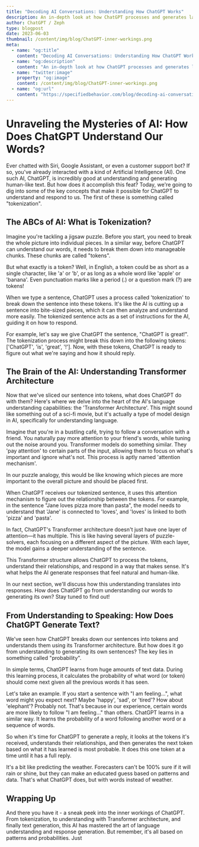 ```yaml
---
title: "Decoding AI Conversations: Understanding How ChatGPT Works"
description: An in-depth look at how ChatGPT processes and generates language. Tokenization, attention mechanisms, and the role of the transformer architecture.
author: ChatGPT / Zeph
type: blogpost
date: 2023-06-03
thumbnail: /content/img/blog/ChatGPT-inner-workings.png
meta:
  - name: "og:title"
    content: "Decoding AI Conversations: Understanding How ChatGPT Works"
  - name: "og:description"
    content: "An in-depth look at how ChatGPT processes and generates language. Tokenization, attention mechanisms, and the role of the transformer architecture."
  - name: "twitter:image"
    property: "og:image"
    content: /content/img/blog/ChatGPT-inner-workings.png
  - name: "og:url"
    content: "https://specifiedbehavior.com/blog/decoding-ai-conversations.html"
---
```


# Unraveling the Mysteries of AI: How Does ChatGPT Understand Our Words?

Ever chatted with Siri, Google Assistant, or even a customer support bot? If so, you've already interacted with a kind of Artificial Intelligence (AI). One such AI, ChatGPT, is incredibly good at understanding and generating human-like text. But how does it accomplish this feat? Today, we're going to dig into some of the key concepts that make it possible for ChatGPT to understand and respond to us. The first of these is something called "tokenization".

## The ABCs of AI: What is Tokenization?

Imagine you're tackling a jigsaw puzzle. Before you start, you need to break the whole picture into individual pieces. In a similar way, before ChatGPT can understand our words, it needs to break them down into manageable chunks. These chunks are called "tokens".

But what exactly is a token? Well, in English, a token could be as short as a single character, like 'a' or 'b', or as long as a whole word like 'apple' or 'banana'. Even punctuation marks like a period (.) or a question mark (?) are tokens!

When we type a sentence, ChatGPT uses a process called 'tokenization' to break down the sentence into these tokens. It's like the AI is cutting up a sentence into bite-sized pieces, which it can then analyze and understand more easily. The tokenized sentence acts as a set of instructions for the AI, guiding it on how to respond.

For example, let's say we give ChatGPT the sentence, "ChatGPT is great!". The tokenization process might break this down into the following tokens: ['ChatGPT', 'is', 'great', '!']. Now, with these tokens, ChatGPT is ready to figure out what we're saying and how it should reply.

## The Brain of the AI: Understanding Transformer Architecture

Now that we've sliced our sentence into tokens, what does ChatGPT do with them? Here's where we delve into the heart of the AI's language understanding capabilities: the 'Transformer Architecture'. This might sound like something out of a sci-fi movie, but it's actually a type of model design in AI, specifically for understanding language.

Imagine that you're in a bustling café, trying to follow a conversation with a friend. You naturally pay more attention to your friend's words, while tuning out the noise around you. Transformer models do something similar. They 'pay attention' to certain parts of the input, allowing them to focus on what's important and ignore what's not. This process is aptly named 'attention mechanism'.

In our puzzle analogy, this would be like knowing which pieces are more important to the overall picture and should be placed first.

When ChatGPT receives our tokenized sentence, it uses this attention mechanism to figure out the relationship between the tokens. For example, in the sentence "Jane loves pizza more than pasta", the model needs to understand that 'Jane' is connected to 'loves', and 'loves' is linked to both 'pizza' and 'pasta'. 

In fact, ChatGPT's Transformer architecture doesn't just have one layer of attention—it has multiple. This is like having several layers of puzzle-solvers, each focusing on a different aspect of the picture. With each layer, the model gains a deeper understanding of the sentence.

This Transformer structure allows ChatGPT to process the tokens, understand their relationships, and respond in a way that makes sense. It's what helps the AI generate responses that feel natural and human-like.

In our next section, we'll discuss how this understanding translates into responses. How does ChatGPT go from understanding our words to generating its own? Stay tuned to find out!

## From Understanding to Speaking: How Does ChatGPT Generate Text?

We've seen how ChatGPT breaks down our sentences into tokens and understands them using its Transformer architecture. But how does it go from understanding to generating its own sentences? The key lies in something called "probability".

In simple terms, ChatGPT learns from huge amounts of text data. During this learning process, it calculates the probability of what word (or token) should come next given all the previous words it has seen.

Let's take an example. If you start a sentence with "I am feeling...", what word might you expect next? Maybe 'happy', 'sad', or 'tired'? How about 'elephant'? Probably not. That's because in our experience, certain words are more likely to follow "I am feeling..." than others. ChatGPT learns in a similar way. It learns the probability of a word following another word or a sequence of words.

So when it's time for ChatGPT to generate a reply, it looks at the tokens it's received, understands their relationships, and then generates the next token based on what it has learned is most probable. It does this one token at a time until it has a full reply.

It's a bit like predicting the weather. Forecasters can't be 100% sure if it will rain or shine, but they can make an educated guess based on patterns and data. That's what ChatGPT does, but with words instead of weather.

## Wrapping Up

And there you have it - a sneak peek into the inner workings of ChatGPT. From tokenization, to understanding with Transformer architecture, and finally text generation, this AI has mastered the art of language understanding and response generation. But remember, it's all based on patterns and probabilities. Just


